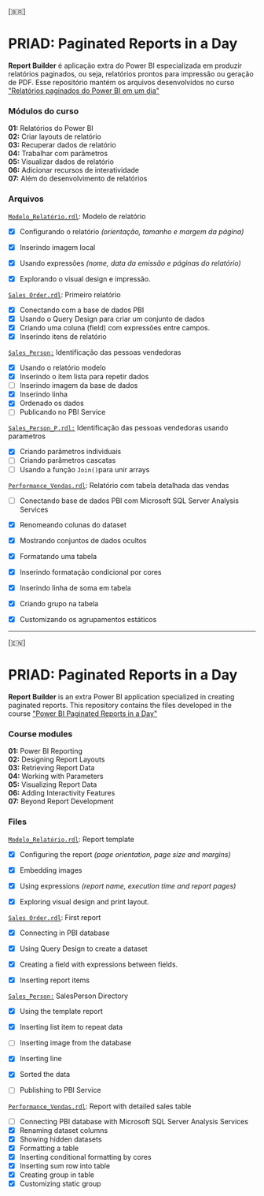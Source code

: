 [🇧🇷]


# PRIAD: Paginated Reports in a Day

**Report Builder** é aplicação extra do Power BI especializada em produzir relatórios paginados, ou seja, relatórios prontos para impressão ou geração de PDF. Esse repositório mantém os arquivos desenvolvidos no curso [ "Relatórios paginados do Power BI em um dia" ](https://docs.microsoft.com/pt-br/power-bi/learning-catalog/paginated-reports-online-course)

### **Módulos do curso**

**01:** Relatórios do Power BI\
**02:** Criar layouts de relatório\
**03:** Recuperar dados de relatório\
**04:** Trabalhar com parâmetros\
**05:** Visualizar dados de relatório\
**06:** Adicionar recursos de interatividade\
**07:** Além do desenvolvimento de relatórios



### Arquivos

[`Modelo_Relatório.rdl`](https://github.com/anaduart/Power-BI-Paginated-Reports-in-a-Day/blob/main/Modelo_Relatorio.rdl): Modelo de relatório

- [x] Configurando o relatório *(orientação, tamanho e margem da página)*
- [x] Inserindo imagem local
- [x] Usando expressões *(nome, data da emissão e páginas do relatório)*
- [x] Explorando o visual design e impressão.



[`Sales Order.rdl`](https://github.com/anaduart/Power-BI-Paginated-Reports-in-a-Day/blob/main/Sales%20Order.rdl): Primeiro relatório

- [x] Conectando com a base de dados PBI
- [x] Usando o Query Design para criar um conjunto de dados
- [x] Criando uma coluna (field) com expressões entre campos.
- [x] Inserindo itens de relatório

[`Sales_Person:`](https://github.com/anaduart/Power-BI-Paginated-Reports-in-a-Day/blob/main/Sales_Person.rdl) Identificação das pessoas vendedoras

- [x] Usando o relatório modelo
- [x] Inserindo o item lista para repetir dados
- [ ] Inserindo imagem da base de dados
- [x] Inserindo linha
- [x] Ordenado os dados
- [ ] Publicando no PBI Service

[`Sales_Person_P.rdl:`](https://github.com/anaduart/Power-BI-Paginated-Reports-in-a-Day/blob/main/Sales_Person_P.rdl) Identificação das pessoas vendedoras usando parametros

- [x] Criando parâmetros individuais
- [ ] Criando parâmetros cascatas
- [ ] Usando a função `Join()`para unir arrays

[`Performance_Vendas.rdl`](https://github.com/anaduart/Power-BI-Paginated-Reports-in-a-Day/blob/main/Performance_Vendas.rdl): Relatório com tabela detalhada das vendas

- [ ]  Conectando base de dados PBI com Microsoft SQL Server Analysis Services
- [x] Renomeando colunas do dataset
- [x] Mostrando conjuntos de dados ocultos
- [x] Formatando uma tabela
- [x] Inserindo formatação condicional por cores
- [x] Inserindo linha de soma em tabela
- [x] Criando grupo na tabela
- [x] Customizando os agrupamentos estáticos


________

[🇪🇳]

# PRIAD: Paginated Reports in a Day

**Report Builder** is an extra Power BI application specialized in creating paginated reports. This repository contains the files developed in the course ["Power BI Paginated Reports in a Day"](https://www.youtube.com/watch?v=DN1t5p9aui0)

### **Course modules**

**01:** Power BI Reporting\
**02:** Designing Report Layouts\
**03:** Retrieving Report Data\
**04:** Working with Parameters\
**05:** Visualizing Report Data\
**06:** Adding Interactivity Features\
**07:** Beyond Report Development



### Files

[`Modelo_Relatório.rdl`](https://github.com/anaduart/Power-BI-Paginated-Reports-in-a-Day/blob/main/Modelo_Relatorio.rdl): Report template

- [x] Configuring the report *(page orientation, page size and margins)*
- [x] Embedding images
- [x] Using expressions *(report name, execution time and report pages)*
- [x] Exploring visual design and print layout.



[`Sales Order.rdl`](https://github.com/anaduart/Power-BI-Paginated-Reports-in-a-Day/blob/main/Sales%20Order.rdl):  First report

- [x] Connecting in PBI database
- [x] Using Query Design to create a dataset
- [x] Creating a field with expressions between fields.
- [x] Inserting report items



[`Sales_Person:`](https://github.com/anaduart/Power-BI-Paginated-Reports-in-a-Day/blob/main/Sales_Person.rdl) SalesPerson Directory

- [x] Using the template report
- [x] Inserting list item to repeat data
- [ ] Inserting image from the database
- [x] Inserting line
- [x] Sorted the data
- [ ] Publishing to PBI Service



[`Performance_Vendas.rdl`](https://github.com/anaduart/Power-BI-Paginated-Reports-in-a-Day/blob/main/Performance_Vendas.rdl): Report with detailed sales table

- [ ] Connecting PBI database with Microsoft SQL Server Analysis Services
- [x] Renaming dataset columns
- [x] Showing hidden datasets
- [x] Formatting a table
- [x] Inserting conditional formatting by cores
- [x] Inserting sum row into table
- [x] Creating group in table
- [x] Customizing static group
